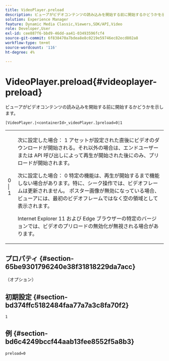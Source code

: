 ```yaml
---
title: VideoPlayer.preload
description: ビューアがビデオコンテンツの読み込みを開始する前に開始するかどうかを示します。
solution: Experience Manager
feature: Dynamic Media Classic,Viewers,SDK/API,Video
role: Developer,User
exl-id: cee887f6-bbd9-46dd-aa41-03493596fcf4
source-git-commit: 6f838470a7bdea8e8c0219e59746ec82ecd802a8
workflow-type: tm+mt
source-wordcount: '116'
ht-degree: 4%

---
```


# VideoPlayer.preload{#videoplayer-preload}

ビューアがビデオコンテンツの読み込みを開始する前に開始するかどうかを示します。

`[VideoPlayer.|<containerId>_videoPlayer.]preload=0|1`

<table id="table_AE7AAFA9B4374E31B51D06511EB96401"> 
 <tbody> 
  <tr> 
   <td colname="col1"> <p> <span class="codeph"> 0 | 1 </span> </p> </td> 
   <td colname="col2"> <p> 次に設定した場合： <span class="codeph"> 1 </span> アセットが設定された直後にビデオのダウンロードが開始される。それ以外の場合は、エンドユーザーまたは API 呼び出しによって再生が開始された後にのみ、プリロードが開始されます。 </p> <p>次に設定した場合： <span class="codeph"> 0 </span> 特定の機能は、再生が開始するまで機能しない場合があります。特に、シーク操作では、ビデオフレームは更新されません。 ポスター画像が無効になっている場合、ビューアには、最初のビデオフレームではなく空の領域として表示されます。 </p> <p>Internet Explorer 11 および Edge ブラウザーの特定のバージョンでは、ビデオのプリロードの無効化が無視される場合があります。 </p> </td> 
  </tr> 
 </tbody> 
</table>

## プロパティ {#section-65be9301796240e38f31818229da7acc}

（オプション）

## 初期設定 {#section-bd374ffc5182484faa77a7a3c8fa70f2}

`1`

## 例 {#section-bd6c4249bccf44aab13fee8552f5a8b3}

`preload=0`
